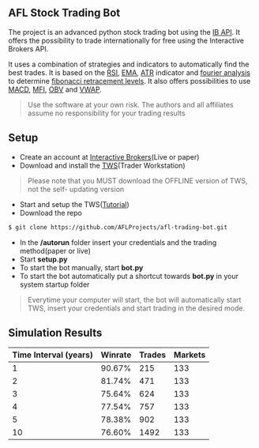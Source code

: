 ## AFL Stock Trading Bot

The project is an advanced python stock trading bot using the [IB API](https://github.com/InteractiveBrokers/tws-api-public). It offers the possibility to trade internationally for free using the Interactive Brokers API.

It uses a combination of strategies and indicators to automatically find the best trades. It is based on the [RSI](https://fr.wikipedia.org/wiki/Relative_strength_index), [EMA](https://en.wikipedia.org/wiki/Moving_average), [ATR](https://en.wikipedia.org/wiki/Average_true_range) indicator and [fourier analysis](https://en.wikipedia.org/wiki/Discrete_Fourier_transform) to determine [fibonacci retracement levels](https://en.wikipedia.org/wiki/Fibonacci_retracement). It also offers possibilities to use [MACD](https://en.wikipedia.org/wiki/MACD), [MFI](https://en.wikipedia.org/wiki/Money_flow_index), [OBV](https://en.wikipedia.org/wiki/On-balance_volume) and [VWAP](https://en.wikipedia.org/wiki/Volume-weighted_average_price).
> Use the software at your own risk. The authors and all affiliates assume no responsibility for your trading results

## Setup
- Create an account at [Interactive Brokers](https://www.interactivebrokers.com/en/home.php)(Live or paper)
- Download and install the [TWS](https://www.interactivebrokers.com/en/index.php?f=16040)(Trader Workstation)
> Please note that you MUST download the OFFLINE version of TWS, not the self- updating version
- Start and setup the TWS([Tutorial](https://interactivebrokers.github.io/tws-api/initial_setup.html))
- Download the repo 
```sh
$ git clone https://github.com/AFLProjects/afl-trading-bot.git
```
- In the **/autorun** folder insert your credentials and the trading method(paper or live)
- Start **setup.py**
- To start the bot manually, start **bot.py**
- To start the bot automatically put a shortcut towards **bot.py** in your system startup folder
> Everytime your computer will start, the bot will automatically start TWS, insert your credentials and start trading in the desired mode.

## Simulation Results

| Time Interval (years) | Winrate | Trades | Markets |
|-----------------------|---------|--------|---------|
| 1                     | 90.67%  | 215    | 133     |
| 2                     | 81.74%  | 471    | 133     |
| 3                     | 75.64%  | 624    | 133     |
| 4                     | 77.54%  | 757    | 133     |
| 5                     | 78.38%  | 902    | 133     |
| 10                    | 76.60%  | 1492   | 133     |